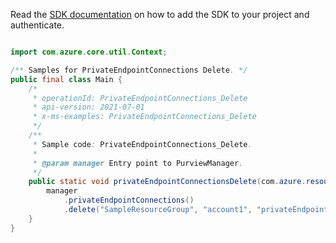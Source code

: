 Read the [SDK documentation](https://github.com/Azure/azure-sdk-for-java/blob/azure-resourcemanager-purview_1.0.0-beta.1/sdk/purview/azure-resourcemanager-purview/README.md) on how to add the SDK to your project and authenticate.

```java

import com.azure.core.util.Context;

/** Samples for PrivateEndpointConnections Delete. */
public final class Main {
    /*
     * operationId: PrivateEndpointConnections_Delete
     * api-version: 2021-07-01
     * x-ms-examples: PrivateEndpointConnections_Delete
     */
    /**
     * Sample code: PrivateEndpointConnections_Delete.
     *
     * @param manager Entry point to PurviewManager.
     */
    public static void privateEndpointConnectionsDelete(com.azure.resourcemanager.purview.PurviewManager manager) {
        manager
            .privateEndpointConnections()
            .delete("SampleResourceGroup", "account1", "privateEndpointConnection1", Context.NONE);
    }
}
```
